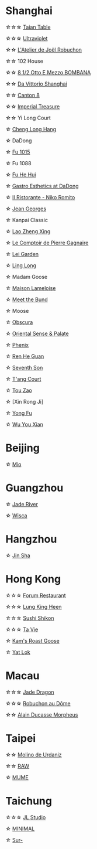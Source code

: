 # Shanghai
☆☆☆ [Taian Table](https://www.instagram.com/p/C0q2OuKrVGN/?hl=en)

☆☆☆ [Ultraviolet](https://www.instagram.com/p/C0gJ6dcOZZI/?hl=en)

☆☆ [L'Atelier de Joël Robuchon](https://www.instagram.com/p/C4V1WtExgpt/?hl=en)

☆☆ 102 House 

☆☆ [8 1/2 Otto E Mezzo BOMBANA](https://www.instagram.com/p/C0qpVCpuNSh/?hl=en)

☆☆ [Da Vittorio Shanghai](https://www.instagram.com/p/C4U_0W3uVhg/?hl=en)

☆☆ [Canton 8](https://www.instagram.com/p/C0ddV7qOfmn/?hl=en)

☆☆ [Imperial Treasure](https://www.instagram.com/p/C4TOrKIxYqc/?hl=en)

☆☆ Yi Long Court

☆ [Cheng Long Hang]()

☆ DaDong

☆ [Fu 1015](https://www.instagram.com/p/DAgOlXKyTbt/?hl=en)

☆ Fu 1088

☆ [Fu He Hui](https://www.instagram.com/p/C0gWAZJue3A/?hl=en)

☆ [Gastro Esthetics at DaDong]()

☆ [Il Ristorante - Niko Romito]()

☆ [Jean Georges]()

☆ Kanpai Classic

☆ [Lao Zheng Xing]()

☆ [Le Comptoir de Pierre Gagnaire]()

☆ [Lei Garden]()

☆ [Ling Long](https://www.instagram.com/p/DBawSo5RKkv/?hl=en)

☆ Madam Goose

☆ [Maison Lameloise](https://www.instagram.com/p/C0lc_2zum8A/?hl=en)

☆ [Meet the Bund](https://www.instagram.com/p/C1cWPr4usCp/?hl=en)

☆ Moose

☆ [Obscura](https://www.instagram.com/p/C2VsO00SSSF/?hl=en)

☆ [Oriental Sense & Palate](https://www.instagram.com/p/DB07rVax2AK/?hl=en)

☆ [Phenix]()

☆ [Ren He Guan]()

☆ [Seventh Son]()

☆ [T'ang Court](https://www.instagram.com/p/DAfiVwrSNxF/?hl=en)

☆ [Tou Zao](https://www.instagram.com/p/C14VF2trX3d/?hl=en)

☆ [Xin Rong Ji]

☆ [Yong Fu](https://www.instagram.com/p/DBwAz4UR7il/?hl=en)

☆ [Wu You Xian](https://www.instagram.com/p/DAgOCGbSnqs/?hl=en)

# Beijing
☆ [Mio](https://www.instagram.com/p/C0lYc5buBue/?hl=en)

# Guangzhou
☆ [Jade River](https://www.instagram.com/p/C0lcqCruMBd/?hl=en)

☆ [Wisca](https://www.instagram.com/p/C01q9tlOnfz/?hl=en)

# Hangzhou
☆ [Jin Sha](https://www.instagram.com/p/C0vbB0WLPRM/?hl=en)

# Hong Kong
☆☆☆ [Forum Restaurant](https://www.instagram.com/p/C0o1Db9LGS5/?hl=en)

☆☆☆ [Lung King Heen](https://www.instagram.com/p/C0qu2sku1r4/?hl=en)

☆☆☆ [Sushi Shikon](https://www.instagram.com/p/C0vxJQfO5YS/?hl=en)

☆☆☆ [Ta Vie](https://www.instagram.com/p/C0o3I_TLB-M/?hl=en)

☆ [Kam's Roast Goose](https://www.instagram.com/p/C2zevGIr6sX/?hl=en)

☆ [Yat Lok](https://www.instagram.com/p/C4TPJVlxCW2/?hl=en)

# Macau
☆☆☆ [Jade Dragon](https://www.instagram.com/p/C0iCr9-xy37/?hl=en)

☆☆☆ [Robuchon au Dôme](https://www.instagram.com/p/C01zNNbrMxJ/?hl=en)

☆☆ [Alain Ducasse Morpheus](https://www.instagram.com/p/C4VWJdDrxs2/?hl=en)

# Taipei
☆☆ [Molino de Urdaniz](https://www.instagram.com/p/DBfqCCDRK1l/?hl=en)

☆☆ [RAW](https://www.instagram.com/p/DBax4xixDtt/?hl=en)

☆ [MUME](https://www.instagram.com/p/C0dewZuu0ch/?hl=en)

# Taichung
☆☆☆ [JL Studio](https://www.instagram.com/p/DBawymNxmJn/?hl=en)

☆ [MINIMAL](https://www.instagram.com/p/DBbqOm3vbKx/?hl=en)

☆ [Sur-](https://www.instagram.com/p/DBYeFaBpMFH/?hl=en)
